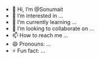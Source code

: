 - 👋 Hi, I’m @Sonumait
- 👀 I’m interested in ...
- 🌱 I’m currently learning ...
- 💞️ I’m looking to collaborate on ...
- 📫 How to reach me ...
- 😄 Pronouns: ...
- ⚡ Fun fact: ...

<!---
Sonumait/Sonumait is a ✨ special ✨ repository because its `README.md` (this file) appears on your GitHub profile.
You can click the Preview link to take a look at your changes.
--->
